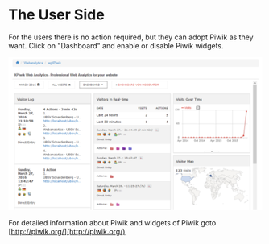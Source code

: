 # The User Side

For the users there is no action required, but they can adopt Piwik as they want. Click on "Dashboard" and enable or disable Piwik widgets. 

![](.gitbook/assets/5userside_1.png)

For detailed information about Piwik and widgets of Piwik goto [http://piwik.org/](http://piwik.org/)

